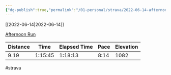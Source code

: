 ```yaml
---
{"dg-publish":true,"permalink":"/01-personal/strava/2022-06-14-afternoon-run/"}
---
```



[[2022-06-14\|2022-06-14]]

[Afternoon Run](https://www.strava.com/activities/7310191980)

| Distance | Time    | Elapsed Time | Pace | Elevation |
| -------- | ------- | ------------ | ---- | --------- |
| 9.19     | 1:15:45 | 1:18:13      | 8:14 | 1082      |




#strava
